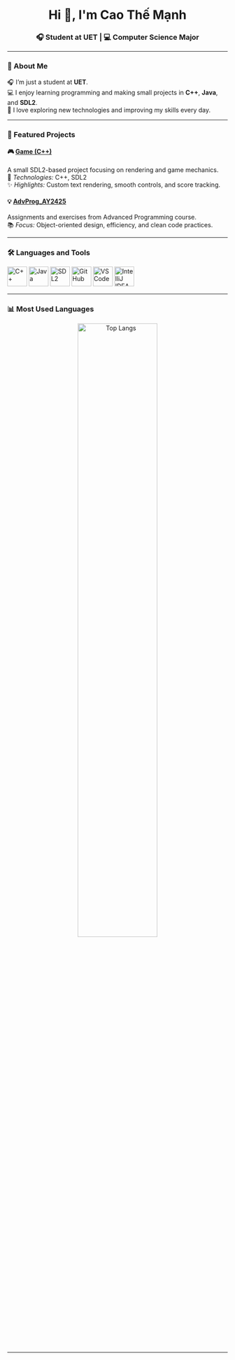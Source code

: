 <h1 align="center">Hi 👋, I'm Cao Thế Mạnh</h1>
<h3 align="center">🎧 Student at UET |  💻 Computer Science Major </h3>

---

### 🧠 About Me
🎧 I’m just a student at **UET**.  
💻 I enjoy learning programming and making small projects in **C++**, **Java**, and **SDL2**.  
🚀 I love exploring new technologies and improving my skills every day.  

---

### 🌟 Featured Projects

#### 🎮 [Game (C++)](https://github.com/caothemanh1706/game)
A small SDL2-based project focusing on rendering and game mechanics.  
🧩 *Technologies:* C++, SDL2  
✨ *Highlights:* Custom text rendering, smooth controls, and score tracking.  

#### 💡 [AdvProg_AY2425](https://github.com/caothemanh1706/AdvProg_AY2425)
Assignments and exercises from Advanced Programming course.  
📚 *Focus:* Object-oriented design, efficiency, and clean code practices.  

---

### 🛠️ Languages and Tools
<p align="left">
  <img src="https://cdn.jsdelivr.net/gh/devicons/devicon/icons/cplusplus/cplusplus-original.svg" alt="C++" width="45" height="45"/>
  <img src="https://cdn.jsdelivr.net/gh/devicons/devicon/icons/java/java-original.svg" alt="Java" width="45" height="45"/>
  <img src="https://cdn.jsdelivr.net/gh/devicons/devicon/icons/sdl/sdl-original.svg" alt="SDL2" width="45" height="45"/>
  <img src="https://cdn.jsdelivr.net/gh/devicons/devicon/icons/github/github-original.svg" alt="GitHub" width="45" height="45"/>
  <img src="https://cdn.jsdelivr.net/gh/devicons/devicon/icons/vscode/vscode-original.svg" alt="VSCode" width="45" height="45"/>
  <img src="https://cdn.jsdelivr.net/gh/devicons/devicon/icons/intellij/intellij-original.svg" alt="IntelliJ IDEA" width="45" height="45"/>
</p>

---

### 📊 Most Used Languages
<p align="center">
  <img src="https://github-readme-stats.vercel.app/api/top-langs/?username=caothemanh1706&layout=compact&theme=tokyonight&langs_count=6&card_width=500" alt="Top Langs" width="60%"/>
</p>

---

